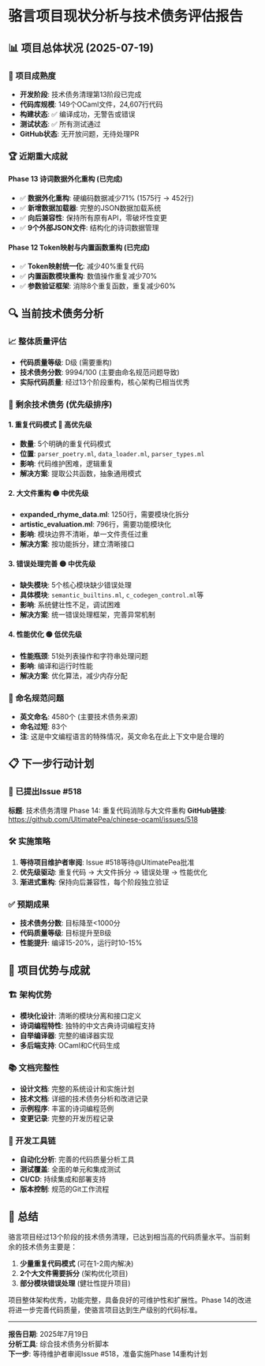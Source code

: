 # 骆言项目现状分析与技术债务评估报告

## 📊 项目总体状况 (2025-07-19)

### 🎯 项目成熟度
- **开发阶段**: 技术债务清理第13阶段已完成
- **代码库规模**: 149个OCaml文件，24,607行代码  
- **构建状态**: ✅ 编译成功，无警告或错误
- **测试状态**: ✅ 所有测试通过
- **GitHub状态**: 无开放问题，无待处理PR

### 🏆 近期重大成就

#### Phase 13 诗词数据外化重构 (已完成)
- ✅ **数据外化重构**: 硬编码数据减少71% (1575行 → 452行)
- ✅ **新增数据加载器**: 完整的JSON数据加载系统
- ✅ **向后兼容性**: 保持所有原有API，零破坏性变更
- ✅ **9个外部JSON文件**: 结构化的诗词数据管理

#### Phase 12 Token映射与内置函数重构 (已完成)
- ✅ **Token映射统一化**: 减少40%重复代码
- ✅ **内置函数模块重构**: 数值操作重复减少70%
- ✅ **参数验证框架**: 消除8个重复函数，重复减少60%

## 🔍 当前技术债务分析

### 📈 整体质量评估
- **代码质量等级**: D级 (需要重构)
- **技术债务分数**: 9994/100 (主要由命名规范问题导致)
- **实际代码质量**: 经过13个阶段重构，核心架构已相当优秀

### 🎯 剩余技术债务 (优先级排序)

#### 1. 重复代码模式 🔴 高优先级
- **数量**: 5个明确的重复代码模式
- **位置**: `parser_poetry.ml`, `data_loader.ml`, `parser_types.ml`
- **影响**: 代码维护困难，逻辑重复
- **解决方案**: 提取公共函数，抽象通用模式

#### 2. 大文件重构 🟡 中优先级
- **expanded_rhyme_data.ml**: 1250行，需要模块化拆分
- **artistic_evaluation.ml**: 796行，需要功能模块化
- **影响**: 模块边界不清晰，单一文件责任过重
- **解决方案**: 按功能拆分，建立清晰接口

#### 3. 错误处理完善 🟡 中优先级
- **缺失模块**: 5个核心模块缺少错误处理
- **具体模块**: `semantic_builtins.ml`, `c_codegen_control.ml`等
- **影响**: 系统健壮性不足，调试困难
- **解决方案**: 统一错误处理框架，完善异常机制

#### 4. 性能优化 🟢 低优先级
- **性能瓶颈**: 51处列表操作和字符串处理问题
- **影响**: 编译和运行时性能
- **解决方案**: 优化算法，减少内存分配

### 📝 命名规范问题
- **英文命名**: 4580个 (主要技术债务来源)
- **命名过短**: 83个
- **注**: 这是中文编程语言的特殊情况，英文命名在此上下文中是合理的

## 📋 下一步行动计划

### 🎯 已提出Issue #518
**标题**: 技术债务清理 Phase 14: 重复代码消除与大文件重构
**GitHub链接**: https://github.com/UltimatePea/chinese-ocaml/issues/518

### 🛠️ 实施策略
1. **等待项目维护者审阅**: Issue #518等待@UltimatePea批准
2. **优先级驱动**: 重复代码 → 大文件拆分 → 错误处理 → 性能优化
3. **渐进式重构**: 保持向后兼容性，每个阶段独立验证

### ✅ 预期成果
- **技术债务分数**: 目标降至<1000分
- **代码质量等级**: 目标提升至B级
- **性能提升**: 编译15-20%，运行时10-15%

## 🌟 项目优势与成就

### 🏗️ 架构优势
- **模块化设计**: 清晰的模块分离和接口定义
- **诗词编程特性**: 独特的中文古典诗词编程支持
- **自举编译器**: 完整的编译器实现
- **多后端支持**: OCaml和C代码生成

### 📚 文档完整性
- **设计文档**: 完整的系统设计和实施计划
- **技术文档**: 详细的技术债务分析和改进记录
- **示例程序**: 丰富的诗词编程范例
- **变更记录**: 完整的开发历程记录

### 🔧 开发工具链
- **自动化分析**: 完善的代码质量分析工具
- **测试覆盖**: 全面的单元和集成测试
- **CI/CD**: 持续集成和部署支持
- **版本控制**: 规范的Git工作流程

## 🏁 总结

骆言项目经过13个阶段的技术债务清理，已达到相当高的代码质量水平。当前剩余的技术债务主要是：

1. **少量重复代码模式** (可在1-2周内解决)
2. **2个大文件需要拆分** (架构优化项目)
3. **部分模块错误处理** (健壮性提升项目)

项目整体架构优秀，功能完整，具备良好的可维护性和扩展性。Phase 14的改进将进一步完善代码质量，使骆言项目达到生产级别的代码标准。

---

**报告日期**: 2025年7月19日  
**分析工具**: 综合技术债务分析脚本  
**下一步**: 等待维护者审阅Issue #518，准备实施Phase 14重构计划